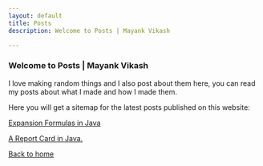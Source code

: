 ```yaml
---
layout: default
title: Posts
description: Welcome to Posts | Mayank Vikash

---
```


### Welcome to Posts | Mayank Vikash

I love making random things and I also post about them here, you can read my posts about what I made and how I made them.

Here you will get a sitemap for the latest posts published on this website:

[Expansion Formulas in Java](https://mayankvikash.ml/posts/Expansion-Formulas-in-Java/)

[A Report Card in Java.](https://mayankvikash.ml/posts/simple-report-card-in-java.html)

[Back to home](https://mayankvikash.ml/)
